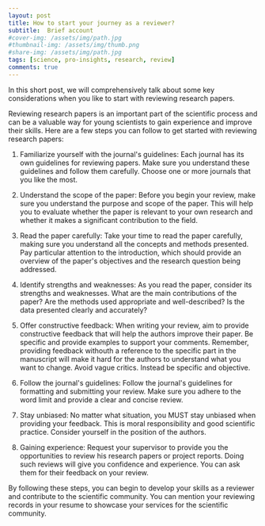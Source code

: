 ```yaml
---
layout: post
title: How to start your journey as a reviewer?
subtitle:  Brief account
#cover-img: /assets/img/path.jpg
#thumbnail-img: /assets/img/thumb.png
#share-img: /assets/img/path.jpg
tags: [science, pro-insights, research, review]
comments: true
---
```


In this short post, we will comprehensively talk about some key considerations when you like to start with reviewing research papers.

Reviewing research papers is an important part of the scientific process and can be a valuable way for young scientists to gain experience and improve their skills. Here are a few steps you can follow to get started with reviewing research papers:

1. Familiarize yourself with the journal's guidelines: Each journal has its own guidelines for reviewing papers. Make sure you understand these guidelines and follow them carefully. Choose one or more journals that you like the most.

2. Understand the scope of the paper: Before you begin your review, make sure you understand the purpose and scope of the paper. This will help you to evaluate whether the paper is relevant to your own research and whether it makes a significant contribution to the field.

3. Read the paper carefully: Take your time to read the paper carefully, making sure you understand all the concepts and methods presented. Pay particular attention to the introduction, which should provide an overview of the paper's objectives and the research question being addressed.

4. Identify strengths and weaknesses: As you read the paper, consider its strengths and weaknesses. What are the main contributions of the paper? Are the methods used appropriate and well-described? Is the data presented clearly and accurately?

5. Offer constructive feedback: When writing your review, aim to provide constructive feedback that will help the authors improve their paper. Be specific and provide examples to support your comments. Remember, providing feedback withouth a reference to the specific part in the manuscript will make it hard for the authors to understand what you want to change. Avoid vague critics. Instead be specific and objective.

6. Follow the journal's guidelines: Follow the journal's guidelines for formatting and submitting your review. Make sure you adhere to the word limit and provide a clear and concise review.

7. Stay unbiased: No matter what situation, you MUST stay unbiased when providing your feedback. This is moral responsibility and good scientific practice. Consider yourself in the position of the authors.

8. Gaining experience: Request your supervisor to provide you the opportunities to review his research papers or project reports. Doing such reviews will give you confidence and experience. You can ask them for their feedback on your review.

By following these steps, you can begin to develop your skills as a reviewer and contribute to the scientific community. You can mention your reviewing records in your resume to showcase your services for the scientific community. 